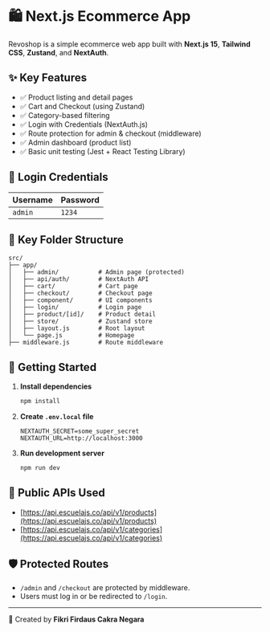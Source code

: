 # 🛍️ Next.js Ecommerce App

Revoshop is a simple ecommerce web app built with **Next.js 15**, **Tailwind CSS**, **Zustand**, and **NextAuth**.

## ✨ Key Features

- ✅ Product listing and detail pages  
- ✅ Cart and Checkout (using Zustand)  
- ✅ Category-based filtering  
- ✅ Login with Credentials (NextAuth.js)  
- ✅ Route protection for admin & checkout (middleware)  
- ✅ Admin dashboard (product list)  
- ✅ Basic unit testing (Jest + React Testing Library)

## 🧪 Login Credentials

| Username | Password |
|----------|----------|
| `admin`  | `1234`   |

## 📁 Key Folder Structure

```
src/
├── app/
│   ├── admin/           # Admin page (protected)
│   ├── api/auth/        # NextAuth API
│   ├── cart/            # Cart page
│   ├── checkout/        # Checkout page
│   ├── component/       # UI components
│   ├── login/           # Login page
│   ├── product/[id]/    # Product detail
│   ├── store/           # Zustand store
│   ├── layout.js        # Root layout
│   └── page.js          # Homepage
├── middleware.js        # Route middleware
```

## 🚀 Getting Started

1. **Install dependencies**
   ```bash
   npm install
   ```

2. **Create `.env.local` file**
   ```env
   NEXTAUTH_SECRET=some_super_secret
   NEXTAUTH_URL=http://localhost:3000
   ```

3. **Run development server**
   ```bash
   npm run dev
   ```

## 🔗 Public APIs Used

- [https://api.escuelajs.co/api/v1/products](https://api.escuelajs.co/api/v1/products)
- [https://api.escuelajs.co/api/v1/categories](https://api.escuelajs.co/api/v1/categories)

## 🛡️ Protected Routes

- `/admin` and `/checkout` are protected by middleware.
- Users must log in or be redirected to `/login`.

---

📘 Created by **Fikri Firdaus Cakra Negara**
